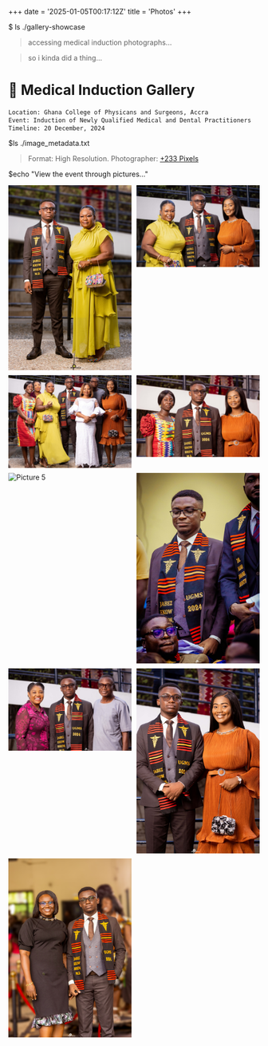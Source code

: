 +++
date = '2025-01-05T00:17:12Z'
title = 'Photos'
+++

$ ls ./gallery-showcase
> accessing medical induction photographs...

>so i kinda did a thing...
# 📸 Medical Induction Gallery

```shell
Location: Ghana College of Physicans and Surgeons, Accra
Event: Induction of Newly Qualified Medical and Dental Practitioners
Timeline: 20 December, 2024
```

$ls ./image_metadata.txt
> Format: High Resolution.
> Photographer: [+233 Pixels](https://www.instagram.com/plus_233_pixels/)

$echo "View the event through pictures..."
<div style="display: grid; grid-template-columns: repeat(auto-fill, minmax(200px, 1fr)); gap: 10px;">

<img src="/photos/grad1.jpg" alt="Picture 1" style="width: 100%;">
<img src="/photos/grad2.jpg" alt="Picture 2" style="width: 100%;">
<img src="/photos/grad3.jpg" alt="Picture 3" style="width: 100%;">
<img src="/photos/grad4.jpg" alt="Picture 4" style="width: 100%;">
<img src="/photos/grad5.jpg" alt="Picture 5" style="width: 100%;">
<img src="/photos/grad6.jpg" alt="Picture 6" style="width: 100%;">
<img src="/photos/grad7.jpg" alt="Picture 7" style="width: 100%;">
<img src="/photos/grad8.jpg" alt="Picture 8" style="width: 100%;">
<img src="/photos/grad9.jpg" alt="Picture 9" style="width: 100%;">

</div>
